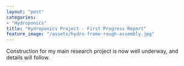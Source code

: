 ```yaml
---
layout: "post"
categories:
- "Hydroponics"
title: "Hydroponics Project - First Progress Report"
feature_image: "/assets/hydro-frame-rough-assembly.jpg"
---
```


Construction for my main research project is now well underway, and details will follow.
